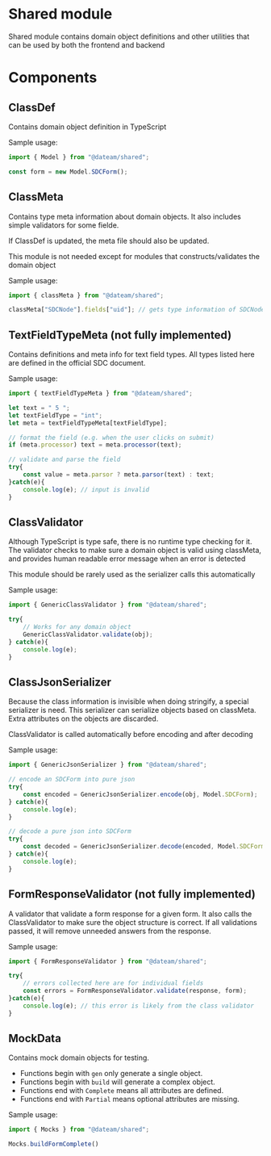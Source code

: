 # Shared module

Shared module contains domain object definitions and other utilities
that can be used by both the frontend and backend

# Components

## ClassDef

Contains domain object definition in TypeScript

Sample usage:
```typescript
import { Model } from "@dateam/shared";

const form = new Model.SDCForm();
```

## ClassMeta

Contains type meta information about domain objects.
It also includes simple validators for some fielde.

If ClassDef is updated, the meta file should also be updated.

This module is not needed except for modules that
constructs/validates the domain object

Sample usage:
```typescript
import { classMeta } from "@dateam/shared";

classMeta["SDCNode"].fields["uid"]; // gets type information of SDCNode.uid
```

## TextFieldTypeMeta (not fully implemented)

Contains definitions and meta info for text field types.
All types listed here are defined in the official SDC document.

Sample usage:
```typescript
import { textFieldTypeMeta } from "@dateam/shared";

let text = " 5 ";
let textFieldType = "int";
let meta = textFieldTypeMeta[textFieldType];

// format the field (e.g. when the user clicks on submit)
if (meta.processor) text = meta.processor(text);

// validate and parse the field
try{
    const value = meta.parsor ? meta.parsor(text) : text;
}catch(e){
    console.log(e); // input is invalid
}
```

## ClassValidator

Although TypeScript is type safe, there is no runtime type checking for it.
The validator checks to make sure a domain object is valid using classMeta,
and provides human readable error message when an error is detected

This module should be rarely used as the serializer calls this automatically

Sample usage:
```typescript
import { GenericClassValidator } from "@dateam/shared";

try{
    // Works for any domain object
    GenericClassValidator.validate(obj);
} catch(e){
    console.log(e);
}
```

## ClassJsonSerializer

Because the class information is invisible when doing stringify,
a special serializer is need.
This serializer can serialize objects based on classMeta.
Extra attributes on the objects are discarded.

ClassValidator is called automatically before encoding and after decoding

Sample usage:
```typescript
import { GenericJsonSerializer } from "@dateam/shared";

// encode an SDCForm into pure json
try{
    const encoded = GenericJsonSerializer.encode(obj, Model.SDCForm);
} catch(e){
    console.log(e);
}

// decode a pure json into SDCForm
try{
    const decoded = GenericJsonSerializer.decode(encoded, Model.SDCForm);
} catch(e){
    console.log(e);
}
```

## FormResponseValidator (not fully implemented)

A validator that validate a form response for a given form.
It also calls the ClassValidator to make sure the object structure is correct.
If all validations passed, it will remove unneeded answers from the response.

Sample usage:
```typescript
import { FormResponseValidator } from "@dateam/shared";

try{
    // errors collected here are for individual fields
    const errors = FormResponseValidator.validate(response, form);
}catch(e){
    console.log(e); // this error is likely from the class validator
}
```

## MockData

Contains mock domain objects for testing.
- Functions begin with `gen` only generate a single object.
- Functions begin with `build` will generate a complex object.
- Functions end with `Complete` means all attributes are defined.
- Functions end with `Partial` means optional attributes are missing.

Sample usage:
```typescript
import { Mocks } from "@dateam/shared";

Mocks.buildFormComplete()
```
